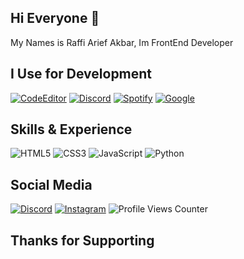 <h2 align='left'>
  Hi Everyone 👋
  </h2>
 
My Names is Raffi Arief Akbar, Im FrontEnd Developer

<h2 align='left'>
 I Use for Development
</h2>

[![CodeEditor](https://img.shields.io/badge/Code%20Editor-VS%20Code-blue/?logo=visualstudiocode&logoColor=blue&color=blue)](https://code.visualstudio.com/)
[![Discord](https://img.shields.io/badge/Communication-Discord-blue/?logo=discord&logoColor=warning&color=7289DA)](https://discord.gg/j72rrwTFj4)
[![Spotify](https://img.shields.io/badge/Chill-Spotify-blue/?logo=spotify&logoColor=warning&color=1DB954)](https://spotify.com)
[![Google](https://img.shields.io/badge/My%20Brain-Google-blue/?logo=google&logoColor=warning&color=red)](https://google.com)

<h2 align='left'>
  Skills & Experience  
 </h2>
 
![HTML5](https://img.shields.io/badge/html5-%23E34F26.svg?style=for-the-badge&logo=html5&logoColor=white)
![CSS3](https://img.shields.io/badge/css3-%231572B6.svg?style=for-the-badge&logo=css3&logoColor=white)
![JavaScript](https://img.shields.io/badge/javascript-%23323330.svg?style=for-the-badge&logo=javascript&logoColor=%23F7DF1E)
![Python](https://img.shields.io/badge/python-3670A0?style=for-the-badge&logo=python&logoColor=ffdd54)
 
<h2 align='left'>
  Social Media
 </h2>

[![Discord](https://img.shields.io/badge/Discord-%237289DA.svg?logo=discord&logoColor=white)](htttps://discord.gg/HjxDev#0001)
[![Instagram](https://img.shields.io/badge/Instagram-%23E4405F.svg?logo=Instagram&logoColor=white)](https://www.instagram.com/bom.exe)
![Profile Views Counter](https://komarev.com/ghpvc/?username=rapiariep&&style=flat&color=green)

<h2 align='left'>
  Thanks for Supporting
 </h2>
 

